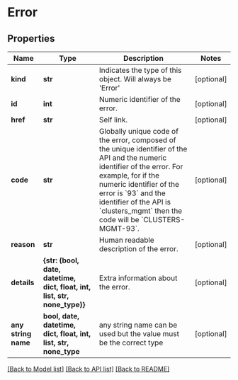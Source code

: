 # Error


## Properties
Name | Type | Description | Notes
------------ | ------------- | ------------- | -------------
**kind** | **str** | Indicates the type of this object. Will always be &#39;Error&#39; | [optional] 
**id** | **int** | Numeric identifier of the error. | [optional] 
**href** | **str** | Self link. | [optional] 
**code** | **str** | Globally unique code of the error, composed of the unique identifier of the API and the numeric identifier of the error. For example, for if the numeric identifier of the error is &#x60;93&#x60; and the identifier of the API is &#x60;clusters_mgmt&#x60; then the code will be &#x60;CLUSTERS-MGMT-93&#x60;. | [optional] 
**reason** | **str** | Human readable description of the error. | [optional] 
**details** | **{str: (bool, date, datetime, dict, float, int, list, str, none_type)}** | Extra information about the error. | [optional] 
**any string name** | **bool, date, datetime, dict, float, int, list, str, none_type** | any string name can be used but the value must be the correct type | [optional]

[[Back to Model list]](../README.md#documentation-for-models) [[Back to API list]](../README.md#documentation-for-api-endpoints) [[Back to README]](../README.md)


